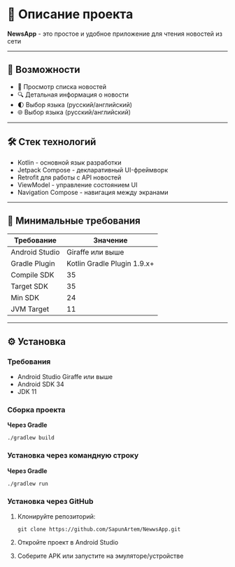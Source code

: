 # 📰 Описание проекта


**NewsApp** - это простое и удобное приложение для чтения новостей из сети

---

## 🚀 Возможности

- 📰 Просмотр списка новостей
- 🔍 Детальная информация о новости
- 🌓 Выбор языка (русский/английский)
- 🌐 Выбор языка (русский/английский)

---

## 🛠️ Стек технологий

- Kotlin - основной язык разработки
- Jetpack Compose - декларативный UI-фреймворк
- Retrofit для работы с API новостей
- ViewModel - управление состоянием UI
- Navigation Compose - навигация между экранами

---

## 🧪 Минимальные требования

| Требование        | Значение                    |
|-------------------|-----------------------------|
| Android Studio    | Giraffe или выше  |
| Gradle Plugin     | Kotlin Gradle Plugin 1.9.x+ |
| Compile SDK       | 35                          |
| Target SDK        | 35                          |
| Min SDK           | 24                          |
| JVM Target        | 11                          |


---

## ⚙️ Установка

### Требования

- Android Studio Giraffe или выше
- Android SDK 34
- JDK 11

### Сборка проекта
**Через Gradle** 

```./gradlew build```

### Установка через командную строку

**Через Gradle**

```./gradlew run```


### Установка через GitHub

1. Клонируйте репозиторий:
   
   ```git clone https://github.com/SapunArtem/NewwsApp.git```
   
2. Откройте проект в Android Studio
3. Соберите APK или запустите на эмуляторе/устройстве
